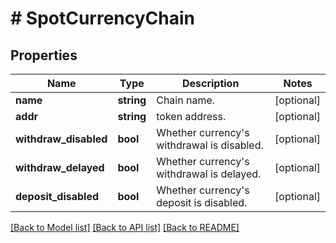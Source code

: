 # # SpotCurrencyChain

## Properties

Name | Type | Description | Notes
------------ | ------------- | ------------- | -------------
**name** | **string** | Chain name. | [optional] 
**addr** | **string** | token address. | [optional] 
**withdraw_disabled** | **bool** | Whether currency&#39;s withdrawal is disabled. | [optional] 
**withdraw_delayed** | **bool** | Whether currency&#39;s withdrawal is delayed. | [optional] 
**deposit_disabled** | **bool** | Whether currency&#39;s deposit is disabled. | [optional] 

[[Back to Model list]](../../README.md#documentation-for-models) [[Back to API list]](../../README.md#documentation-for-api-endpoints) [[Back to README]](../../README.md)
